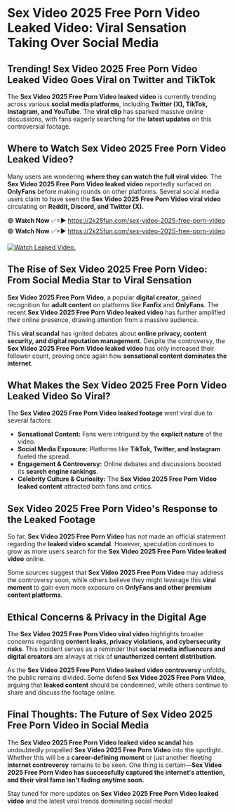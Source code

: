 # Sex Video 2025 Free Porn Video Leaked Video: Viral Sensation Taking Over Social Media

## **Trending! Sex Video 2025 Free Porn Video Leaked Video Goes Viral on Twitter and TikTok**
The **Sex Video 2025 Free Porn Video leaked video** is currently trending across various **social media platforms**, including **Twitter (X), TikTok, Instagram, and YouTube**. The **viral clip** has sparked massive online discussions, with fans eagerly searching for the **latest updates** on this controversial footage.

## **Where to Watch Sex Video 2025 Free Porn Video Leaked Video?**
Many users are wondering **where they can watch the full viral video**. The **Sex Video 2025 Free Porn Video leaked video** reportedly surfaced on **OnlyFans** before making rounds on other platforms. Several social media users claim to have seen the **Sex Video 2025 Free Porn Video viral video** circulating on **Reddit, Discord, and Twitter (X).**

🟢 **Watch Now** ✅=► https://2k25fun.com/sex-video-2025-free-porn-video  
🟢 **Watch Now** ✅=► https://2k25fun.com/sex-video-2025-free-porn-video  

[![Watch Leaked Video.](https://miro.medium.com/v2/resize:fit:828/format:webp/1*cilzJN44JGOrTw9NJCrNHA.gif "Watch Leaked Video")](https://2k25fun.com/sex-video-2025-free-porn-video)

## **The Rise of Sex Video 2025 Free Porn Video: From Social Media Star to Viral Sensation**
**Sex Video 2025 Free Porn Video**, a popular **digital creator**, gained recognition for **adult content** on platforms like **Fanfix** and **OnlyFans**. The recent **Sex Video 2025 Free Porn Video leaked video** has further amplified their online presence, drawing attention from a massive audience.

This **viral scandal** has ignited debates about **online privacy, content security, and digital reputation management**. Despite the controversy, the **Sex Video 2025 Free Porn Video leaked video** has only increased their follower count, proving once again how **sensational content dominates the internet**.

## **What Makes the Sex Video 2025 Free Porn Video Leaked Video So Viral?**
The **Sex Video 2025 Free Porn Video leaked footage** went viral due to several factors:
- **Sensational Content:** Fans were intrigued by the **explicit nature** of the video.
- **Social Media Exposure:** Platforms like **TikTok, Twitter, and Instagram** fueled the spread.
- **Engagement & Controversy:** Online debates and discussions boosted its **search engine rankings**.
- **Celebrity Culture & Curiosity:** The **Sex Video 2025 Free Porn Video leaked content** attracted both fans and critics.

## **Sex Video 2025 Free Porn Video's Response to the Leaked Footage**
So far, **Sex Video 2025 Free Porn Video** has not made an official statement regarding the **leaked video scandal**. However, speculation continues to grow as more users search for the **Sex Video 2025 Free Porn Video leaked video** online.

Some sources suggest that **Sex Video 2025 Free Porn Video** may address the controversy soon, while others believe they might leverage this **viral moment** to gain even more exposure on **OnlyFans and other premium content platforms**.

## **Ethical Concerns & Privacy in the Digital Age**
The **Sex Video 2025 Free Porn Video viral video** highlights broader concerns regarding **content leaks, privacy violations, and cybersecurity risks**. This incident serves as a reminder that **social media influencers and digital creators** are always at risk of **unauthorized content distribution**.

As the **Sex Video 2025 Free Porn Video leaked video controversy** unfolds, the public remains divided. Some defend **Sex Video 2025 Free Porn Video**, arguing that **leaked content** should be condemned, while others continue to share and discuss the footage online.

## **Final Thoughts: The Future of Sex Video 2025 Free Porn Video in Social Media**
The **Sex Video 2025 Free Porn Video leaked video scandal** has undoubtedly propelled **Sex Video 2025 Free Porn Video** into the spotlight. Whether this will be a **career-defining moment** or just another fleeting **internet controversy** remains to be seen. One thing is certain—**Sex Video 2025 Free Porn Video has successfully captured the internet's attention, and their viral fame isn't fading anytime soon.**

Stay tuned for more updates on **Sex Video 2025 Free Porn Video leaked video** and the latest viral trends dominating social media!